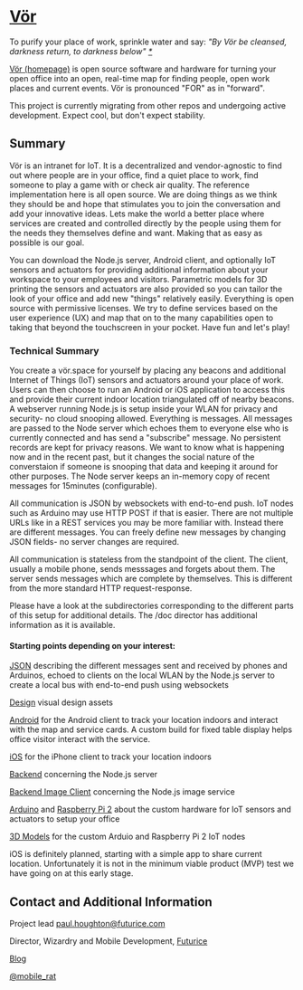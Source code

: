 # [Vör](http://vor.space)

To purify your place of work, sprinkle water and say: *"By Vör be cleansed, darkness return, to darkness below"  [*](http://www.northernpaganism.org/shrines/handmaidens/vor/who-is.html)*

[Vör (homepage)](http://vor.space) is open source software and hardware for turning your open office into an open, real-time map for finding people, open work places and current events. Vör is pronounced "FOR" as in "forward".

This project is currently migrating from other repos and undergoing active development. Expect cool, but don't expect stability.

## Summary

Vör is an intranet for IoT. It is a decentralized and vendor-agnostic to find out where people are in your office, find a quiet place to work, find someone to play a game with or check air quality. The reference implementation here is all open source. We are doing things as we think they should be and hope that stimulates you to join the conversation and add your innovative ideas. Lets make the world a better place where services are created and controlled directly by the people using them for the needs they themselves define and want. Making that as easy as possible is our goal.

You can download the Node.js server, Android client, and optionally IoT sensors and actuators for providing additional information about your workspace to your employees and visitors. Parametric models for 3D printing the sensors and actuators are also provided so you can tailor the look of your office and add new "things" relatively easily. Everything is open source with permissive licenses. We try to define services based on the user experience (UX) and map that on to the many capabilities open to taking that beyond the touchscreen in your pocket. Have fun and let's play!

### Technical Summary

You create a vör.space for yourself by placing any beacons and additional Internet of Things (IoT) sensors and actuators around your place of work. Users can then choose to run an Android or iOS application to access this and provide their current indoor location triangulated off of nearby beacons. A webserver running Node.js is setup inside your WLAN for privacy and security- no cloud snooping allowed. Everything is messages. All messages are passed to the Node server which echoes them to everyone else who is currently connected and has send a "subscribe" message. No persistent records are kept for privacy reasons. We want to know what is happening now and in the recent past, but it changes the social nature of the converstaion if someone is snooping that data and keeping it around for other purposes. The Node server keeps an in-memory copy of recent messages for 15minutes (configurable).

All communication is JSON by websockets with end-to-end push. IoT nodes such as Arduino may use HTTP POST if that is easier. There are not multiple URLs like in a REST services you may be more familiar with. Instead there are different messages. You can freely define new messages by changing JSON fields- no server changes are required.

All communication is stateless from the standpoint of the client. The client, usually a mobile phone, sends messsages and forgets about them. The server sends messages which are complete by themselves. This is different from the more standard HTTP request-response.

Please have a look at the subdirectories corresponding to the different parts of this setup for additional details. The /doc director has additional information as it is available.

#### Starting points depending on your interest:

[JSON](/doc/json-schema.md) describing the different messages sent and received by phones and Arduinos, echoed to clients on the local WLAN by the Node.js server to create a local bus with end-to-end push using websockets

[Design](/design/README.md) visual design assets

[Android](/vor-android/README.md) for the Android client to track your location indoors and interact with the map and service cards. A custom build for fixed table display helps office visitor interact with the service.

[iOS](/vor-ios/README.md) for the iPhone client to track your location indoors

[Backend](/vor-backend/README.md) concerning the Node.js server

[Backend Image Client](/vor-image-client/README.md) concerning the Node.js image service

[Arduino](/vor-arduino/README.md) and [Raspberry Pi 2](/vor-image-client/README.md) about the custom hardware for IoT sensors and actuators to setup your office

[3D Models](/vor-3d-models/README.md) for the custom Arduio and Raspberry Pi 2 IoT nodes

iOS is definitely planned, starting with a simple app to share current location. Unfortunately it is not in the minimum viable product (MVP) test we have going on at this early stage.

## Contact and Additional Information

Project lead paul.houghton@futurice.com

Director, Wizardry and Mobile Development, [Futurice](http://futurice.com/)

[Blog](http://futurice.com/people/paul-houghton)

[@mobile_rat](https://twitter.com/mobile_rat/)

